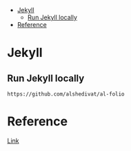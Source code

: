 <!--ts-->
   * [Jekyll](#jekyll)
      * [Run Jekyll locally](#run-jekyll-locally)
   * [Reference](#reference)

<!-- Added by: gil_diy, at: Mon 26 Sep 2022 18:37:23 IDT -->

<!--te-->

# Jekyll

## Run Jekyll locally

```
https://github.com/alshedivat/al-folio
```


# Reference

[Link](https://github.com/alshedivat/al-folio)



